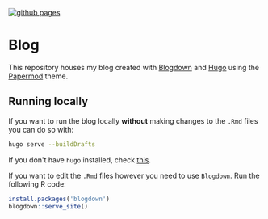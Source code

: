 [![github pages](https://github.com/AntoniosBarotsis/Blog/actions/workflows/deploy_bookdown.yml/badge.svg)](https://github.com/AntoniosBarotsis/Blog/actions/workflows/deploy_bookdown.yml)

# Blog

This repository houses my blog created with [Blogdown](https://github.com/rstudio/blogdown) and [Hugo](https://github.com/gohugoio/hugo)
using the [Papermod](https://github.com/adityatelange/hugo-PaperMod) theme.

## Running locally

If you want to run the blog locally **without** making changes to the `.Rmd` files you can do so with:

```bash
hugo serve --buildDrafts
```

If you don't have `hugo` installed, check [this](https://gohugo.io/getting-started/installing).

If you want to edit the `.Rmd` files however you need to use `Blogdown`. Run the following R code:

```R
install.packages('blogdown')
blogdown::serve_site()
```